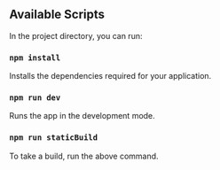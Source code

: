 ## Available Scripts

In the project directory, you can run:

### `npm install`

Installs the dependencies required for your application.

### `npm run dev`

Runs the app in the development mode.

### `npm run staticBuild`

To take a build, run the above command.
